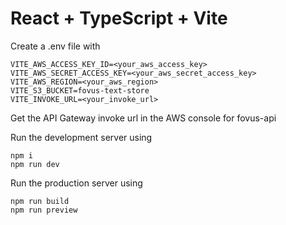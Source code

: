 # React + TypeScript + Vite

Create a .env file with

```
VITE_AWS_ACCESS_KEY_ID=<your_aws_access_key>
VITE_AWS_SECRET_ACCESS_KEY=<your_aws_secret_access_key>
VITE_AWS_REGION=<your_aws_region>
VITE_S3_BUCKET=fovus-text-store
VITE_INVOKE_URL=<your_invoke_url>
```

Get the API Gateway invoke url in the AWS console for fovus-api

Run the development server using

```
npm i
npm run dev
```

Run the production server using

```
npm run build
npm run preview
```
